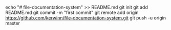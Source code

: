 echo "# file-documentation-system" >> README.md
git init
git add README.md
git commit -m "first commit"
git remote add origin https://github.com/kerwinn/file-documentation-system.git
git push -u origin master
